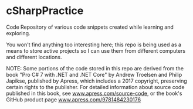 # cSharpPractice
Code Repository of various code snippets created while learning and exploring.

You won't find anything too interesting here; this repo is being used as a means to store active projects so I can use them from different computers and different locations.

NOTE: Some portions of the code stored in this repo are derived from the book "Pro C# 7 with .NET and .NET Core" by Andrew Troelsen and Philip Japikse, published by Apress, which includes a 2017 copyright, preserving certain rights to the publisher. For detailed information about source code published in this book, see www.apress.com/source-code, or the book's GitHub product page www.apress.com/9781484230176
